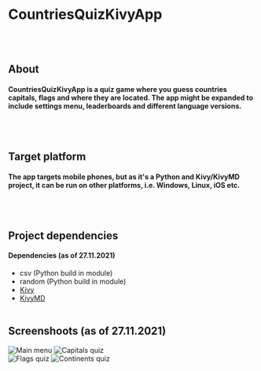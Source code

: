 # CountriesQuizKivyApp
<br/><br/>
## About
#### CountriesQuizKivyApp is a quiz game where you guess countries capitals, flags and where they are located. The app might be expanded to include settings menu, leaderboards and different language versions.
<br/><br/>
## Target platform
#### The app targets mobile phones, but as it's a Python and Kivy/KivyMD project, it can be run on other platforms, i.e. Windows, Linux, iOS etc. 
<br/><br/>
## Project dependencies
#### Dependencies (as of 27.11.2021)
- csv (Python build in module)<br/>
- random (Python build in module)<br/>
- [Kivy](https://kivy.org/#home)    
- [KivyMD](https://kivymd.readthedocs.io/en/latest/)
<br/><br/>
## Screenshoots (as of 27.11.2021)
![Main menu](https://i.imgur.com/yNLpX7t.png?1)
![Capitals quiz](https://i.imgur.com/CSRspZL.png?1)
<br/>
![Flags quiz](https://i.imgur.com/DqIf3N3.png?1)
![Continents quiz](https://i.imgur.com/ucpulrx.png?1)
